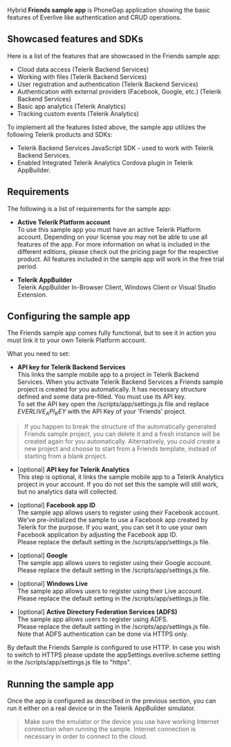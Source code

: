 Hybrid **Friends sample app** is PhoneGap application showing the basic features of Everlive like authentication and CRUD operations.  

## Showcased features and SDKs

Here is a list of the features that are showcased in the Friends sample app:

- Cloud data access (Telerik Backend Services)
- Working with files (Telerik Backend Services)
- User registration and authentication (Telerik Backend Services)
- Authentication with external providers (Facebook, Google, etc.) (Telerik Backend Services)
- Basic app analytics (Telerik Analytics)
- Tracking custom events (Telerik Analytics)

To implement all the features listed above, the sample app utilizes the following Telerik products and SDKs:

- Telerik Backend Services JavaScript SDK - used to work with Telerik Backend Services.
- Enabled Integrated Telerik Analytics Cordova plugin in Telerik AppBuilder.

## Requirements  

The following is a list of requirements for the sample app:

- **Active Telerik Platform account**  
To use this sample app you must have an active Telerik Platform account. Depending on your license you may not be able to use all features of the app. For more information on what is included in the different editions, please check out the pricing page for the respective product. All features included in the sample app will work in the free trial period.

- **Telerik AppBuilder**  
Telerik AppBuilder In-Browser Client, Windows Client or Visual Studio Extension.

## Configuring the sample app
The Friends sample app comes fully functional, but to see it in action you must link it to your own Telerik Platform account.

What you need to set:

- **API key for Telerik Backend Services**  
This links the sample mobile app to a project in Telerik Backend Services. When you activate Telerik Backend Services a Friends sample project is created for you automatically. It has necessary structure defined and some data pre-filled. You must use its API key.  
To set the API key open the /scripts/app/settings.js file and replace $EVERLIVE_API_KEY$ with the API Key of your 'Friends' project.
> If you happen to break the structure of the automatically generated Friends sample project, you can delete it and a fresh instance will be created again for you automatically. Alternatively, you could create a new project and choose to start from a Friends template, instead of starting from a blank project.

- [optional] **API key for Telerik Analytics**  
This step is optional, it links the sample mobile app to a Telerik Analytics project in your account. If you do not set this the sample will still work, but no analytics data will collected.

- [optional] **Facebook app ID**  
The sample app allows users to register using their Facebook account. We've pre-initialized the sample to use a Facebook app created by Telerik for the purpose. If you want, you can set it to use your own Facebook application by adjusting the Facebook app ID.  
Please replace the default setting in the /scripts/app/settings.js file.

- [optional] **Google**  
The sample app allows users to register using their Google account.  
Please replace the default setting in the /scripts/app/settings.js file.

- [optional] **Windows Live**  
The sample app allows users to register using their Live account.  
Please replace the default setting in the /scripts/app/settings.js file.

- [optional] **Active Directory Federation Services (ADFS)**  
The sample app allows users to register using ADFS.  
Please replace the default setting in the /scripts/app/settings.js file.  
Note that ADFS authentication can be done via HTTPS only.

By default the Friends Sample is configured to use HTTP. In case you wish to switch to HTTPS please update the appSettings.everlive.scheme setting in the /scripts/app/settings.js file to "https".

## Running the sample app
Once the app is configured as described in the previous section, you can run it either on a real device or in the Telerik AppBuilder simulator.

> Make sure the emulator or the device you use have working Internet connection when running the sample. Internet connection is necessary in order to connect to the cloud.
